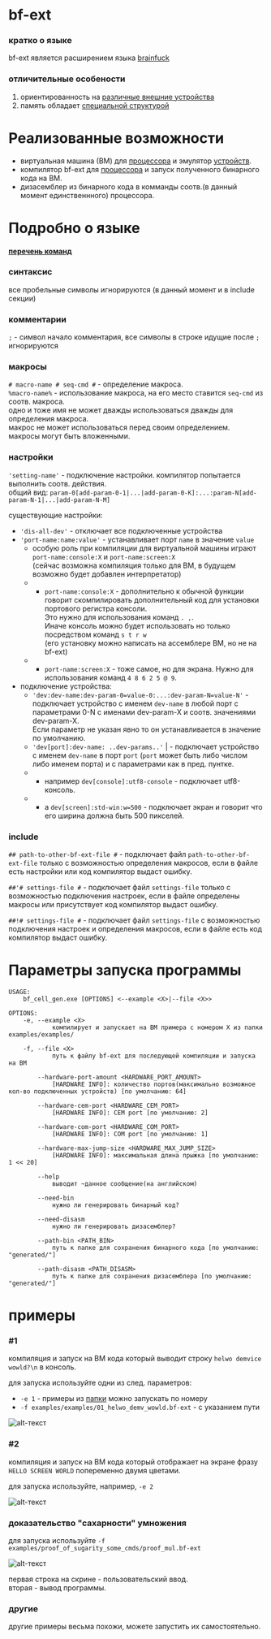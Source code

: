 # bf-ext
### кратко о языке
bf-ext является расширением языка [brainfuck](https://ru.wikipedia.org/wiki/Brainfuck)  

### отличительные особености
1. ориентированность на [различные внешние устройства](specifications/device/std_dev_ru.md)   
2. память обладает [специальной структурой](specifications/device/cem_ru.md) 


# Реализованные возможности
+ виртуальная машина (ВМ) для [процессора](specifications/cpu_std_ru.md) 
и эмулятор [устройств](specifications/device/std_dev_ru.md).
+ компилятор bf-ext для [процессора](specifications/cpu_std_ru.md) 
и запуск полученного бинарного кода на ВМ.
+ дизасемблер из бинарного кода в комманды соотв.(в данный момент единственнного) процессора.

# Подробно о языке
#### [перечень команд](specifications/bf_ext_spec.md)

### синтаксис
все пробельные символы игнорируются (в данный момент и в include секции)

### комментарии
`;` - символ начало комментария, все символы в строке идущие после `;` игнорируются  

### макросы
`# macro-name # seq-cmd #` - определение макроса.  
`%macro-name%` - использование макроса, на его место ставится `seq-cmd` из соотв. макроса.  
одно и тоже имя не может дважды использоваться дважды для определения макроса.  
макрос не может использоваться перед своим определением.  
макросы могут быть вложенными.  

### настройки
`'setting-name'` - подключение настройки. компилятор попытается выполнить соотв. действия.   
общий вид: `param-0[add-param-0-1|...|add-param-0-K]:...:param-N[add-param-N-1|...|add-param-N-M]`  

существующие настройки:  
+ `'dis-all-dev'` - отключает все подключенные устройства
+ `'port-name:name:value'` - устанавливает порт `name` в значение `value`
  + особую роль при компиляции для виртуальной машины играют `port-name:console:X` и `port-name:screen:X`  
  (сейчас возможна компиляция только для ВМ, в будущем возможно будет добавлен интерпретатор) 
  + + `port-name:console:X` - дополнительно к обычной функции говорит скомпилировать дополнительный код для установки портового регистра консоли.  
  Это нужно для использования команд `. ,`.  
  Иначе консоль можно будет использовать но только посредством команд `s t r w`  
  (его установку можно написать на ассемблере ВМ, но не на bf-ext)  
  + + `port-name:screen:X` - тоже самое, но для экрана. 
  Нужно для использования команд `4 8 6 2 5 @ 9`.
+ подключение устройства:
  + `'dev:dev-name:dev-param-0=value-0:...:dev-param-N=value-N'` - подключает устройство
  с именем `dev-name`  в любой порт c параметрами 0-N с именами dev-param-X и соотв. значениями dev-param-X.  
  Если параметр не указан явно то он устанавливается в значение по умолчанию. 
  + `'dev[port]:dev-name: ..dev-params..'` |  - подключает устройство с именем `dev-name` в порт `port` 
  (`port` может быть либо числом либо именем порта)  и с параметрами как в пред. пунтке. 
  + + например `dev[console]:utf8-console` - подключает utf8-консоль.
  + + а `dev[screen]:std-win:w=500` - подключает экран и говорит что его ширина должна быть 500 пикселей. 
  
### include
`## path-to-other-bf-ext-file #` - подключает файл `path-to-other-bf-ext-file` только с возможностью определения макросов, 
если в файле есть настройки или код компилятор выдаст ошибку.  

`##'# settings-file #` - подключает файл `settings-file` только с возможностью подключения настроек, 
если в файле определены макросы или присутствует код компилятор выдаст ошибку.

`##!# settings-file #` - подключает файл `settings-file` с возможностью подключения настроек и определения макросов, 
если в файле есть код компилятор выдаст ошибку.

# Параметры запуска программы
```
USAGE:
    bf_cell_gen.exe [OPTIONS] <--example <X>|--file <X>>

OPTIONS:
    -e, --example <X>
            компилирует и запускает на ВМ примера с номером X из папки examples/examples/

    -f, --file <X>
            путь к файлу bf-ext для последующей компиляции и запуска на ВМ

        --hardware-port-amount <HARDWARE_PORT_AMOUNT>
            [HARDWARE INFO]: количество портов(максимально возможное кол-во подключенных устройств) [по умолчанию: 64]

        --hardware-cem-port <HARDWARE_CEM_PORT>
            [HARDWARE INFO]: CEM port [по умолчанию: 2]

        --hardware-com-port <HARDWARE_COM_PORT>
            [HARDWARE INFO]: COM port [по умолчанию: 1]

        --hardware-max-jump-size <HARDWARE_MAX_JUMP_SIZE>
            [HARDWARE INFO]: максимальная длина прыжка [по умолчанию: 1 << 20]

        --help
            выводит ~данное сообщение(на английском)

        --need-bin
            нужно ли генерировать бинарный код?

        --need-disasm
            нужно ли генерировать дизасемблер?

        --path-bin <PATH_BIN>
            путь к папке для сохранения бинарного кода [по умолчанию: "generated/"]

        --path-disasm <PATH_DISASM>
            путь к папке для сохранения дизасемблера [по умолчанию: "generated/"]
```

# примеры
### #1
компиляция и запуск на ВМ кода который выводит строку `helwo demvice wowld?\n` в консоль.

для запуска используйте одни из след. параметров:
+ `-e 1` - примеры из [папки](https://github.com/Nikita-str/brainfuck-ext--cell-gen-and-devs/tree/master/examples/examples) можно запускать по номеру 
+ `-f examples/examples/01_helwo_demv_wowld.bf-ext` - с указанием пути

![alt-текст](specifications/img/e_01.png)

### #2
компиляция и запуск на ВМ кода который отображает на экране фразу `HELLO SCREEN WORLD` попеременно двумя цветами.

для запуска используйте, например, `-e 2`

![alt-текст](specifications/img/e_02.png)

### доказательство "сахарности" умножения
для запуска используйте `-f examples/proof_of_sugarity_some_cmds/proof_mul.bf-ext`  

![alt-текст](specifications/img/sugar_mul.png)

первая строка на скрине - пользовательский ввод.  
вторая - вывод программы.

### другие
другие примеры весьма похожи, можете запустить их самостоятельно. 
